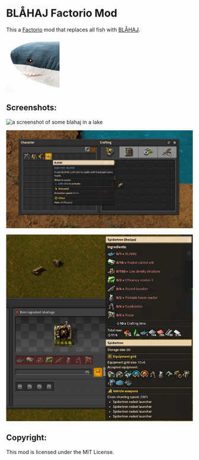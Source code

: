 # BLÅHAJ Factorio Mod

This a [Factorio](https://factorio.com/) mod that replaces all fish with [BLÅHAJ](https://en.wikipedia.org/wiki/Bl%C3%A5haj).

![mod icon](https://raw.githubusercontent.com/ading2210/factorio-blahaj/main/blahaj/thumbnail.png)

## Screenshots:
![a screenshot of some blahaj in a lake](https://raw.githubusercontent.com/ading2210/factorio-blahaj/main/screenshots/blahaj_lake.png)

![a screenshot of the blahaj item tooltip](https://raw.githubusercontent.com/ading2210/factorio-blahaj/main/screenshots/blahaj_tooltip.png)

![a screenshot of the spidertron crafting recipe](https://raw.githubusercontent.com/ading2210/factorio-blahaj/main/screenshots/blahaj_spidertron.png)

## Copyright:
This mod is licensed under the MIT License.